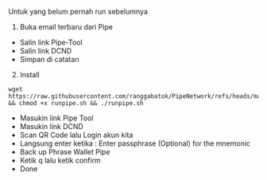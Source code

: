 Untuk yang belum pernah run sebelumnya

1. Buka email terbaru dari Pipe
- Salin link Pipe-Tool
- Salin link DCND
- Simpan di catatan

2. Install
```
wget https://raw.githubusercontent.com/ranggabatok/PipeNetwork/refs/heads/main/runpipe.sh && chmod +x runpipe.sh && ./runpipe.sh
```
- Masukin link Pipe Tool
- Masukin link DCND
- Scan QR Code lalu Login akun kita
- Langsung enter ketika : Enter passphrase (Optional) for the mnemonic
- Back up Phrase Wallet Pipe
- Ketik q lalu ketik confirm
- Done
